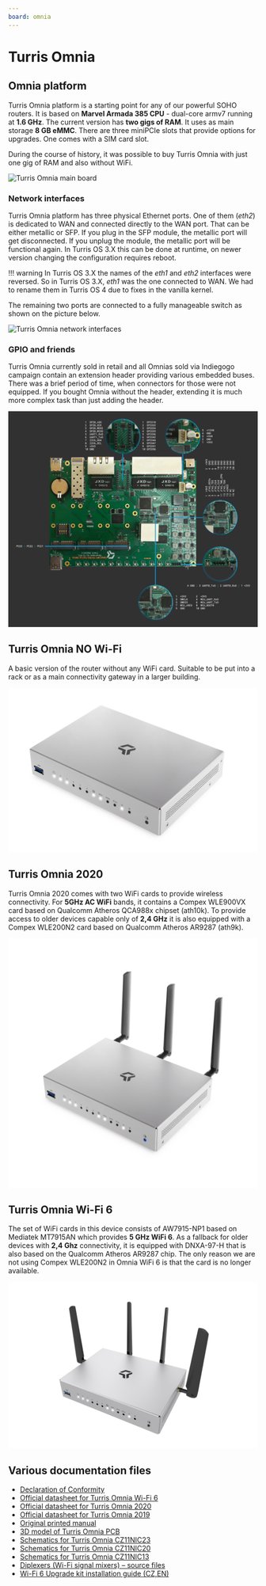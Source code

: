 ```yaml
---
board: omnia
---
```

# Turris Omnia

## Omnia platform

Turris Omnia platform is a starting point for any of our powerful SOHO routers.
It is based on **Marvel Armada 385 CPU** - dual-core armv7 running at **1.6 GHz**.
The current version has **two gigs of RAM**. It uses as main storage **8 GB eMMC**.
There are three miniPCIe slots that provide options for upgrades. One comes with
a SIM card slot.

During the course of history, it was possible to buy Turris Omnia with just one
gig of RAM and also without WiFi.

![Turris Omnia main board](omnia-board.jpg)

### Network interfaces

Turris Omnia platform has three physical Ethernet ports. One of them (_eth2_) is
dedicated to WAN and connected directly to the WAN port. That can be either metallic
or SFP. If you plug in the SFP module, the metallic port will get disconnected. If
you unplug the module, the metallic port will be functional again. In Turris OS 3.X
this can be done at runtime, on newer version changing the configuration
requires reboot.

!!! warning
    In Turris OS 3.X the names of the _eth1_ and _eth2_ interfaces were
    reversed. So in Turris OS 3.X, _eth1_ was the one connected to WAN. We had
    to rename them in Turris OS 4 due to fixes in the vanilla kernel.

The remaining two ports are connected to a fully manageable switch as shown on
the picture below.

![Turris Omnia network interfaces](omnia-net.jpg)

### GPIO and friends

Turris Omnia currently sold in retail and all Omnias sold via Indiegogo
campaign contain an extension header providing various embedded buses. There was a
brief period of time, when connectors for those were not equipped. If you bought
Omnia without the header, extending it is much more complex task than just
adding the header.

![Turris Omnia pins](omnia-pinout.png)

## Turris Omnia NO Wi-Fi

A basic version of the router without any WiFi card. Suitable to be put into
a rack or as a main connectivity gateway in a larger building.

![Turris Omnia NO Wi-Fi](omnia-No-WiFi.png)

## Turris Omnia 2020

Turris Omnia 2020 comes with two WiFi cards to provide wireless connectivity.
For **5GHz AC WiFi** bands, it contains a Compex WLE900VX card based
on Qualcomm Atheros QCA988x chipset (ath10k). To provide access to older
devices capable only of **2,4 GHz** it is also equipped with a Compex WLE200N2 card
based on Qualcomm Atheros AR9287 (ath9k).

![Turris Omnia 2020](omnia_2020_side-top.jpg)

## Turris Omnia Wi-Fi 6

The set of WiFi cards in this device consists of AW7915-NP1 based on Mediatek MT7915AN
which provides **5 GHz WiFi 6**. As a fallback for older devices with **2,4 Ghz**
connectivity, it is equipped with DNXA-97-H that is also based on the Qualcomm Atheros AR9287
chip. The only reason we are not using Compex WLE200N2 in Omnia WiFi 6 is that the card
is no longer available.

![Turris Omnia WiFi 6](omnia_WiFi6.jpg)

## Various documentation files

* [Declaration of Conformity](Omnia-DoC.pdf)
* [Official datasheet for Turris Omnia Wi-Fi 6](omnia-wifi6-datasheet.pdf)
* [Official datasheet for Turris Omnia 2020](omnia2020-datasheet.pdf)
* [Official datasheet for Turris Omnia 2019](omnia2019eu-datasheet.pdf)
* [Original printed manual](omnia-manual-en.pdf)
* [3D model of Turris Omnia PCB](omnia-step3d.zip)
* [Schematics for Turris Omnia CZ11NIC23](CZ11NIC23-schematics.pdf)
* [Schematics for Turris Omnia CZ11NIC20](CZ11NIC20-schematics.pdf)
* [Schematics for Turris Omnia CZ11NIC13](CZ11NIC13-schematics.pdf)
* [Diplexers (Wi-Fi signal mixers) – source files](diplexers-source-v1.zip)
* [Wi-Fi 6 Upgrade kit installation guide (CZ,EN)](Wi-Fi_6_upgrade_kit_installation_manual.pdf)
